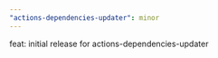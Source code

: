```yaml
---
"actions-dependencies-updater": minor
---
```


feat: initial release for actions-dependencies-updater
